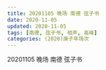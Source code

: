```yaml
---
title: 20201105 晚场 南德 弦子书   
date: 2020-11-05
updated: 2020-11-05
tags: [南德, 弦子书, 相声, 高峰] 
categories: (2020)庚子年场次
---
```

20201105 晚场 南德 弦子书  



